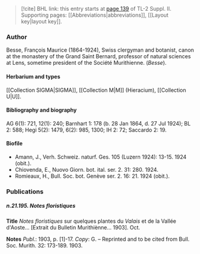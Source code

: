 > [!cite] BHL link: this entry starts at [page 139](https://www.biodiversitylibrary.org/item/103859#page/149/mode/1up) of TL-2 Suppl. II.
> Supporting pages: [[Abbreviations|abbreviations]], [[Layout key|layout key]].

### Author

Besse, François Maurice (1864-1924), Swiss clergyman and botanist, canon at the monastery of the Grand Saint Bernard, professor of natural sciences at Lens, sometime president of the Société Murithienne. (*Besse*).

#### Herbarium and types

[[Collection SIGMA|SIGMA]], [[Collection M|M]] (Hieracium), [[Collection U|U]].

#### Bibliography and biography

AG 6(1): 721, 12(1): 240; Barnhart 1: 178 (b. 28 Jan 1864, d. 27 Jul 1924); BL 2: 588; Hegi 5(2): 1479, 6(2): 985, 1300; IH 2: 72; Saccardo 2: 19.

#### Biofile

- Amann, J., Verh. Schweiz. naturf. Ges. 105 (Luzern 1924): 13-15. 1924 (obit.).
- Chiovenda, E., Nuovo Giorn. bot. ital. ser. 2. 31: 280. 1924.
- Romieaux, H., Bull. Soc. bot. Genève ser. 2. 16: 21. 1924 (obit.).

### Publications

##### n.21.195. Notes floristiques

**Title**
*Notes floristiques* sur quelques plantes du *Valais* et de la Vallée d'Aoste... \[Extrait du Bulletin Murithiènne... 1903\]. Oct.

**Notes**
*Publ*.: 1903, p. \[1\]-17. *Copy*: G. – Reprinted and to be cited from Bull. Soc. Murith. 32: 173-189. 1903.

